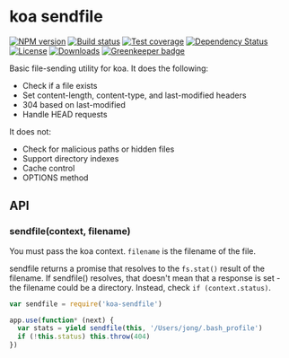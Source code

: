 
# koa sendfile

[![NPM version][npm-image]][npm-url]
[![Build status][travis-image]][travis-url]
[![Test coverage][coveralls-image]][coveralls-url]
[![Dependency Status][david-image]][david-url]
[![License][license-image]][license-url]
[![Downloads][downloads-image]][downloads-url]
[![Greenkeeper badge](https://badges.greenkeeper.io/koajs/sendfile.svg)](https://greenkeeper.io/)

Basic file-sending utility for koa. It does the following:

- Check if a file exists
- Set content-length, content-type, and last-modified headers
- 304 based on last-modified
- Handle HEAD requests

It does not:

- Check for malicious paths or hidden files
- Support directory indexes
- Cache control
- OPTIONS method

## API

### sendfile(context, filename)

You must pass the koa context. `filename` is the filename of the file.

sendfile returns a promise that resolves to the `fs.stat()` result of the filename. If sendfile() resolves, that doesn't mean that a response is set - the filename could be a directory. Instead, check `if (context.status)`.

```js
var sendfile = require('koa-sendfile')

app.use(function* (next) {
  var stats = yield sendfile(this, '/Users/jong/.bash_profile')
  if (!this.status) this.throw(404)
})
```

[npm-image]: https://img.shields.io/npm/v/koa-sendfile.svg?style=flat-square
[npm-url]: https://npmjs.org/package/koa-sendfile
[github-tag]: http://img.shields.io/github/tag/koajs/sendfile.svg?style=flat-square
[github-url]: https://github.com/koajs/sendfile/tags
[travis-image]: https://img.shields.io/travis/koajs/sendfile.svg?style=flat-square
[travis-url]: https://travis-ci.org/koajs/sendfile
[coveralls-image]: https://img.shields.io/coveralls/koajs/sendfile.svg?style=flat-square
[coveralls-url]: https://coveralls.io/r/koajs/sendfile?branch=master
[david-image]: http://img.shields.io/david/koajs/sendfile.svg?style=flat-square
[david-url]: https://david-dm.org/koajs/sendfile
[license-image]: http://img.shields.io/npm/l/koa-sendfile.svg?style=flat-square
[license-url]: LICENSE
[downloads-image]: http://img.shields.io/npm/dm/koa-sendfile.svg?style=flat-square
[downloads-url]: https://npmjs.org/package/koa-sendfile
